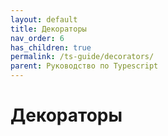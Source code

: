 ```yaml
---
layout: default
title: Декораторы
nav_order: 6
has_children: true
permalink: /ts-guide/decorators/
parent: Руководство по Typescript
---
```


# Декораторы

